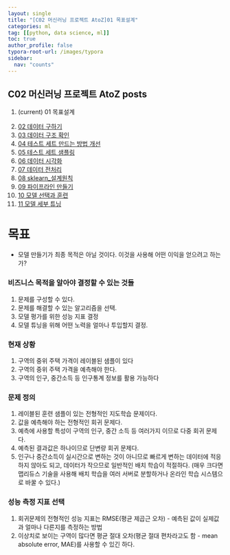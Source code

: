 ```yaml
---
layout: single
title: "[C02 머신러닝 프로젝트 AtoZ]01 목표설계"
categories: ml
tag: [[python, data science, ml]]
toc: true
author_profile: false
typora-root-url: /images/typora
sidebar:
  nav: "counts"
---
```


<nav class="cods"><h2>C02 머신러닝 프로젝트 AtoZ posts</h2><ol><li><p>(current) 01 목표설계</p></li><li><a href="ml/C02_머신러닝_프로젝트_AtoZ~02_데이터_구하기">02 데이터 구하기</a></li><li><a href="ml/C02_머신러닝_프로젝트_AtoZ~03_데이터_구조_확인">03 데이터 구조 확인</a></li><li><a href="ml/C02_머신러닝_프로젝트_AtoZ~04_테스트_세트_만드는_방법_개선">04 테스트 세트 만드는 방법 개선</a></li><li><a href="ml/C02_머신러닝_프로젝트_AtoZ~05_테스트_세트_샘플링">05 테스트 세트 샘플링</a></li><li><a href="ml/C02_머신러닝_프로젝트_AtoZ~06_데이터_시각화">06 데이터 시각화</a></li><li><a href="ml/C02_머신러닝_프로젝트_AtoZ~07_데이터_전처리">07 데이터 전처리</a></li><li><a href="ml/C02_머신러닝_프로젝트_AtoZ~08_sklearn_설계원칙">08 sklearn_설계원칙</a></li><li><a href="ml/C02_머신러닝_프로젝트_AtoZ~09_파이프라인_만들기">09 파이프라인 만들기</a></li><li><a href="ml/C02_머신러닝_프로젝트_AtoZ~10_모델_선택과_훈련">10 모델 선택과 훈련</a></li><li><a href="ml/C02_머신러닝_프로젝트_AtoZ~11_모델_세부_튜닝">11 모델 세부 튜닝</a></li></ol></nav>

# 목표

- 모델 만들기가 최종 목적은 아닐 것이다. 이것을 사용해 어떤 이익을 얻으려고 하는가?

### 비즈니스 목적을 알아야 결정할 수 있는 것들

1. 문제를 구성할 수 있다.
2. 문제를 해결할 수 있는 알고리즘을 선택.
3. 모델 평가를 위한 성능 지표 결정
4. 모델 튜닝을 위해 어떤 노력을 얼마나 투입할지 결정.

### 현재 상황

1. 구역의 중위 주택 가격이 레이블된 샘플이 있다
2. 구역의 중위 주택 가격을 예측해야 한다.
3. 구역의 인구, 중간소득 등 인구통계 정보를 활용 가능하다

### 문제 정의

1. 레이블된 훈련 샘플이 있는 전형적인 지도학습 문제이다.
2. 값을 예측해야 하는 전형적인 회귀 문제다.
3. 예측에 사용할 특성이 구역의 인구, 중간 소득 등 여러가지 이므로 다중 회귀 문제다.
4. 예측된 결과값은 하나이므로 단변량 회귀 문제다.
5. 인구나 중간소득이 실시간으로 변하는 것이 아니므로 빠르게 변하는 데이터에 적응하지 않아도 되고, 데이터가 작으므로 일반적인 배치 학습이 적절하다.
   (매우 크다면 맵리듀스 기술을 사용해 배치 학습을 여러 서버로 분할하거나 온라인 학습 시스템으로 바꿀 수 있다.)

### 성능 측정 지표 선택

1. 회귀문제의 전형적인 성능 지표는 RMSE(평균 제곱근 오차) - 예측된 값이 실제값과 얼마나 다른지를 측정하는 방법
2. 이상치로 보이는 구역이 많다면 평균 절대 오차(평균 절대 편차라고도 함 - mean absolute error, MAE)를 사용할 수 있긴 하다.
